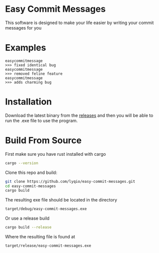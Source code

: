 # Easy Commit Messages

This software is designed to make your life easier by writing your commit messages for you

# Examples

```
easycommitmessage
>>> fixed identical bug
easycommitmessage
>>> removed feline feature
easycommitmessage
>>> adds charming bug
```

# Installation

Download the latest binary from the [releases](https://github.com/lyqio/easy-commit-messages/releases) and then you will be able to run the .exe file to use the program.

# Build From Source

First make sure you have rust installed with cargo

```bash
cargo --version
```

Clone this repo and build:

```bash
git clone https://github.com/lyqio/easy-commit-messages.git
cd easy-commit-messages
cargo build
```
The resulting exe file should be located in the directory

```bash
target/debug/easy-commit-messages.exe
```

Or use a release build
```bash
cargo build --release
```

Where the resulting file is found at
```bash
target/release/easy-commit-messages.exe
```
